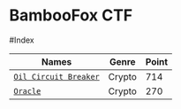 # BambooFox CTF

#Index

| Names                  |Genre               |Point      |
|------------------------|---------------------|----------|
| [`Oil Circuit Breaker`](Oil%20Circuit%20Breaker/)|Crypto|714|
| [`Oracle`](Oracle/)|Crypto|270|
